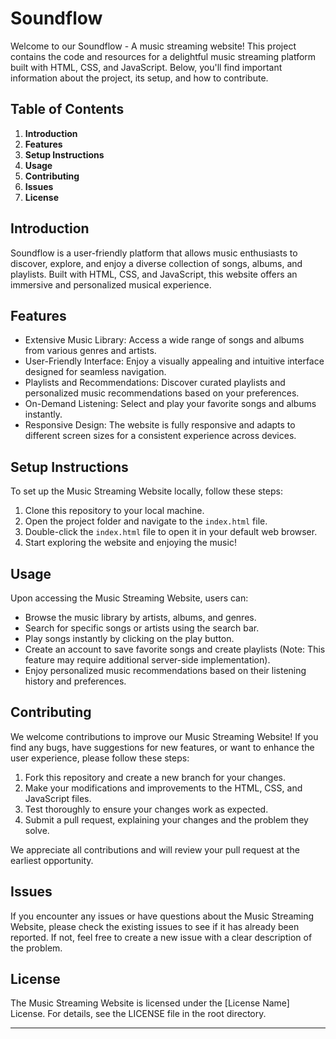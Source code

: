 # Soundflow

Welcome to our Soundflow - A music streaming website! This project contains the code and resources for a delightful music streaming platform built with HTML, CSS, and JavaScript. Below, you'll find important information about the project, its setup, and how to contribute.

## Table of Contents

1. **Introduction**
2. **Features**
3. **Setup Instructions**
4. **Usage**
5. **Contributing**
6. **Issues**
7. **License**

## Introduction

Soundflow is a user-friendly platform that allows music enthusiasts to discover, explore, and enjoy a diverse collection of songs, albums, and playlists. Built with HTML, CSS, and JavaScript, this website offers an immersive and personalized musical experience.

## Features

- Extensive Music Library: Access a wide range of songs and albums from various genres and artists.
- User-Friendly Interface: Enjoy a visually appealing and intuitive interface designed for seamless navigation.
- Playlists and Recommendations: Discover curated playlists and personalized music recommendations based on your preferences.
- On-Demand Listening: Select and play your favorite songs and albums instantly.
- Responsive Design: The website is fully responsive and adapts to different screen sizes for a consistent experience across devices.

## Setup Instructions

To set up the Music Streaming Website locally, follow these steps:

1. Clone this repository to your local machine.
2. Open the project folder and navigate to the `index.html` file.
3. Double-click the `index.html` file to open it in your default web browser.
4. Start exploring the website and enjoying the music!

## Usage

Upon accessing the Music Streaming Website, users can:

- Browse the music library by artists, albums, and genres.
- Search for specific songs or artists using the search bar.
- Play songs instantly by clicking on the play button.
- Create an account to save favorite songs and create playlists (Note: This feature may require additional server-side implementation).
- Enjoy personalized music recommendations based on their listening history and preferences.

## Contributing

We welcome contributions to improve our Music Streaming Website! If you find any bugs, have suggestions for new features, or want to enhance the user experience, please follow these steps:

1. Fork this repository and create a new branch for your changes.
2. Make your modifications and improvements to the HTML, CSS, and JavaScript files.
3. Test thoroughly to ensure your changes work as expected.
4. Submit a pull request, explaining your changes and the problem they solve.

We appreciate all contributions and will review your pull request at the earliest opportunity.

## Issues

If you encounter any issues or have questions about the Music Streaming Website, please check the existing issues to see if it has already been reported. If not, feel free to create a new issue with a clear description of the problem.

## License

The Music Streaming Website is licensed under the [License Name] License. For details, see the LICENSE file in the root directory.

---